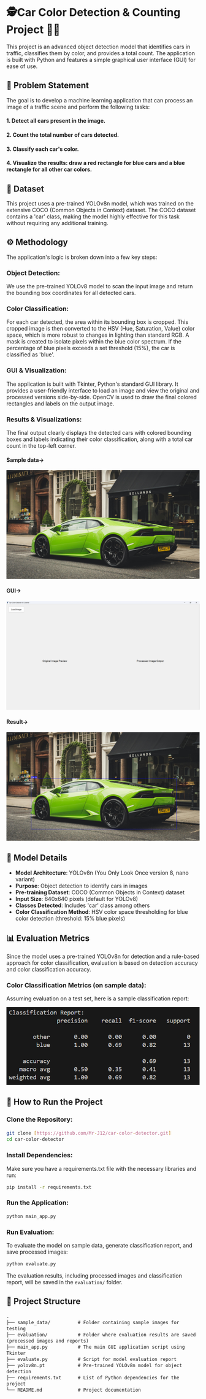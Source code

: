 # 🕵Car Color Detection & Counting Project 🚗🚙
This project is an advanced object detection model that identifies cars in traffic, classifies them by color, and provides a total count. The application is built with Python and features a simple graphical user interface (GUI) for ease of use.

## 📝 Problem Statement
The goal is to develop a machine learning application that can process an image of a traffic scene and perform the following tasks:

#### 1. Detect all cars present in the image.

#### 2. Count the total number of cars detected.

#### 3. Classify each car's color.

#### 4. Visualize the results: draw a red rectangle for blue cars and a blue rectangle for all other car colors.

## 💾 Dataset
This project uses a pre-trained YOLOv8n model, which was trained on the extensive COCO (Common Objects in Context) dataset. The COCO dataset contains a 'car' class, making the model highly effective for this task without requiring any additional training.

## ⚙️ Methodology
The application's logic is broken down into a few key steps:

### Object Detection: 
We use the pre-trained YOLOv8 model to scan the input image and return the bounding box coordinates for all detected cars.

### Color Classification: 
For each car detected, the area within its bounding box is cropped. This cropped image is then converted to the HSV (Hue, Saturation, Value) color space, which is more robust to changes in lighting than standard RGB. A mask is created to isolate pixels within the blue color spectrum. If the percentage of blue pixels exceeds a set threshold (15%), the car is classified as 'blue'.

### GUI & Visualization: 
The application is built with Tkinter, Python's standard GUI library. It provides a user-friendly interface to load an image and view the original and processed versions side-by-side. OpenCV is used to draw the final colored rectangles and labels on the output image.

### Results & Visualizations:
The final output clearly displays the detected cars with colored bounding boxes and labels indicating their color classification, along with a total car count in the top-left corner.

#### Sample data->
![Sample data](sample_data/7.jpg)
#### GUI->
![GUI](gui/gui.png)
#### Result->
![result](/evaluation%20result/eval_7.jpg)

## 🤖 Model Details

- **Model Architecture**: YOLOv8n (You Only Look Once version 8, nano variant)
- **Purpose**: Object detection to identify cars in images
- **Pre-training Dataset**: COCO (Common Objects in Context) dataset
- **Input Size**: 640x640 pixels (default for YOLOv8)
- **Classes Detected**: Includes 'car' class among others
- **Color Classification Method**: HSV color space thresholding for blue color detection (threshold: 15% blue pixels)

## 📊 Evaluation Metrics

Since the model uses a pre-trained YOLOv8n for detection and a rule-based approach for color classification, evaluation is based on detection accuracy and color classification accuracy.

### Color Classification Metrics (on sample data):
Assuming evaluation on a test set, here is a sample classification report:

![report](/evaluation%20result/classifiication_report.png)

## 🚀 How to Run the Project
### Clone the Repository:
```bash
git clone [https://github.com/Mr-J12/car-color-detector.git]
cd car-color-detector
```

### Install Dependencies: 
Make sure you have a requirements.txt file with the necessary libraries and run:
```bash
pip install -r requirements.txt
```
### Run the Application:
```bash
python main_app.py
```

### Run Evaluation:
To evaluate the model on sample data, generate classification report, and save processed images:
```bash
python evaluate.py
```
The evaluation results, including processed images and classification report, will be saved in the `evaluation/` folder.

## 📁 Project Structure
```
.
├── sample_data/          # Folder containing sample images for testing
├── evaluation/           # Folder where evaluation results are saved (processed images and reports)
├── main_app.py           # The main GUI application script using Tkinter
├── evaluate.py           # Script for model evaluation report
├── yolov8n.pt            # Pre-trained YOLOv8n model for object detection
├── requirements.txt      # List of Python dependencies for the project
└── README.md             # Project documentation
```
